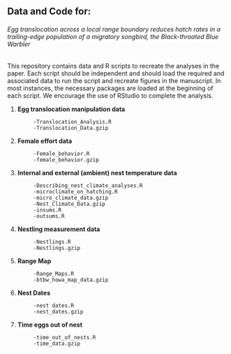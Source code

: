## Data and Code for:

###### Egg translocation across a local range boundary reduces hatch rates in a trailing-edge population of a migratory songbird, the Black-throated Blue Warbler

This repository contains data and R scripts to recreate the analyses in the paper.
Each script should be independent and should load the required and associated data to run the script and recreate figures in the manuscript.
In most instances, the necessary packages are loaded at the beginning of each script.
We encourage the use of RStudio to complete the analysis.

1. **Egg translocation manipulation data**

            -Translocation_Analysis.R
            -Translocation_Data.gzip
            
2. **Female effort data**
            
            -Female_behavior.R
            -female_behavior.gzip
            
3. **Internal and external (ambient) nest temperature data**

            -Describing_nest_climate_analyses.R
            -microclimate_on_hatching.R
            -micro_climate_data.gzip
            -Nest_Climate_Data.gzip
            -insums.R
            -outsums.R

5. **Nestling measurement data**

            -Nestlings.R
            -Nestlings.gzip
   
6. **Range Map**
   
            -Range_Maps.R
            -btbw_howa_map_data.gzip
   
7. **Nest Dates**
   
            -nest dates.R
            -nest_dates.gzip
   
8. **Time eggs out of nest**
   
            -time_out_of_nests.R
            -time_data.gzip

